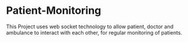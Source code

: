 # Patient-Monitoring
This Project uses web socket technology to allow patient, doctor and ambulance to interact with each other,
for regular monitoring of patients.
